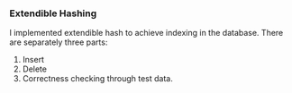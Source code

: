 ### Extendible Hashing 

I implemented extendible hash to achieve indexing in the database.
There are separately three parts:
1. Insert
2. Delete
3. Correctness checking through test data.
   


